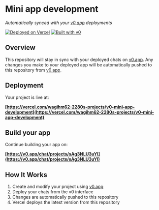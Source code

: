 # Mini app development

*Automatically synced with your [v0.app](https://v0.app) deployments*

[![Deployed on Vercel](https://img.shields.io/badge/Deployed%20on-Vercel-black?style=for-the-badge&logo=vercel)](https://vercel.com/wagihm62-2280s-projects/v0-mini-app-development)
[![Built with v0](https://img.shields.io/badge/Built%20with-v0.app-black?style=for-the-badge)](https://v0.app/chat/projects/sAg3NLU3uYI)

## Overview

This repository will stay in sync with your deployed chats on [v0.app](https://v0.app).
Any changes you make to your deployed app will be automatically pushed to this repository from [v0.app](https://v0.app).

## Deployment

Your project is live at:

**[https://vercel.com/wagihm62-2280s-projects/v0-mini-app-development](https://vercel.com/wagihm62-2280s-projects/v0-mini-app-development)**

## Build your app

Continue building your app on:

**[https://v0.app/chat/projects/sAg3NLU3uYI](https://v0.app/chat/projects/sAg3NLU3uYI)**

## How It Works

1. Create and modify your project using [v0.app](https://v0.app)
2. Deploy your chats from the v0 interface
3. Changes are automatically pushed to this repository
4. Vercel deploys the latest version from this repository